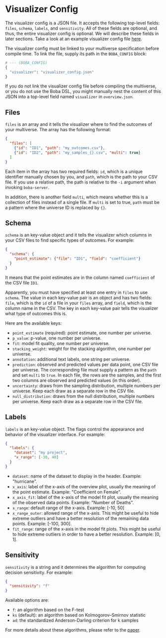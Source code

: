 # Visualizer Config

The visualizer config is a JSON file. It accepts the following top-level fields: `files`, `schema`, `labels`, and `sensitivity`. All of these fields are optional, and thus, the entire visualizer config is optional. We will describe these fields in later sections. Take a look at an example visualizer config file
[here](https://github.com/uwdata/boba/blob/master/example/mortgage/visualizer_config.json).

The visualizer config must be linked to your multiverse specification before compile time. To link the file, supply its path in the `BOBA_CONFIG` block:

```python
# --- (BOBA_CONFIG)
{
  "visualizer": "visualizer_config.json"
}
```

If you do not link the visualizer config file before compiling the multiverse, or you do not use the Boba DSL, you might manually nest the content of this JSON into a top-level field named `visualizer` in `overview.json`.

## Files

`files` is an array and it tells the visualizer where to find the outcomes of your multiverse. The array has the following format:

```json
{
  "files": [
    {"id": "ID1", "path": "my_outcomes.csv"},
    {"id": "ID2", "path": "my_samples_{}.csv", "multi": true}
  ]
}
```

Each item in the array has two required fields: `id`, which is a unique identifier manually chosen by you, and `path`, which is the path to your CSV file. If you use a relative path, the path is relative to the `-i` argument when invoking `boba-server`. 

In addition, there is another field `multi`, which means whether this is a collection of files instead of a single file. If `multi` is set to true, `path` must be a pattern where the universe ID is replaced by `{}`.

## Schema

`schema` is an key-value object and it tells the visualizer which columns in your CSV files to find specific types of outcomes. For example:

```json
{
  "schema": {
    "point_estimate": {"file": "ID1", "field": "coefficient"}
  }
}
```

It means that the point estimates are in the column named `coefficient` of the CSV file `ID1`.

Apparently, you must have specified at least one entry in `files` to use `schema`. The value in each key-value pair is an object and has two fields: `file`, which is the `id` of a file in your `files` array, and `field`, which is the column name in the CSV. The key in each key-value pair tells the visualizer what type of outcomes this is.

Here are the available keys:
- `point_estimate` (required): point estimate, one number per universe.
- `p_value`: p-value, one number per universe. 
- `fit`: model fit quality, one number per universe.
- `stacking_weight`: weight for the stacking algorithm, one number per universe.
- `annotation`: additional text labels, one string per universe.
- `prediction`: observed and predicted values per data point, one CSV file per universe. The corresponding file must supply a pattern as the `path` and set `multi` to `true`. In each file, the rows are the samples, and the first two columns are observed and predicted values (in this order).
- `uncertainty`: draws from the sampling distribution, multiple numbers per universe. Keep each draw as a separate row in the CSV file.
- `null_distribution`: draws from the null distribution, multiple numbers per universe. Keep each draw as a separate row in the CSV file.

## Labels

`labels` is an key-value object. The flags control the appearance and behavior of the visualizer interface. For example:

```json
{
  "labels": {
    "dataset": "my project",
    "x_range": [-30, 40]
  }
}
```

- `dataset`: name of the dataset to display in the header. Example: "hurricane".
- `x_axis`: label of the x-axis of the overview plot, usually the meaning of the point estimate. Example: "Coefficient on Female".
- `x_axis_fit`: label of the x-axis of the model fit plot, usually the meaning of the observed data points. Example: "Number of Deaths".
- `x_range`: default range of the x-axis. Example: [-10, 50]
- `x_range_outer`: allowed range of the x-axis. This might be useful to hide extreme outliers and have a better resolution of the remaining data points. Example: [-100, 300].
- `fit_range`: range of the x-axis in the model fit plots. This might be useful to hide extreme outliers in order to have a better resolution. Example: [0, 1].

## Sensitivity

`sensitivity` is a string and it determines the algorithm for computing decision sensitivity. For example:

```json
{
  "sensitivity": "f"
}
```

Available options are:

- `f`: an algorithm based on the F-test
- `ks` (default): an algorithm based on Kolmogorov–Smirnov statistic
- `ad`: the standardized Anderson-Darling criterion for k samples

For more details about these algorithms, please refer to the
[paper](https://arxiv.org/pdf/2007.05551.pdf).
